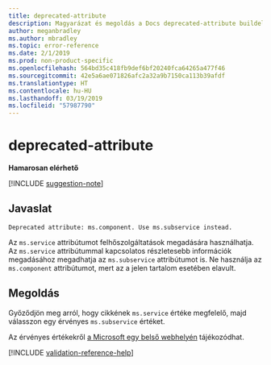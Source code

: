 ```yaml
---
title: deprecated-attribute
description: Magyarázat és megoldás a Docs deprecated-attribute buildelési problémájára
author: meganbradley
ms.author: mbradley
ms.topic: error-reference
ms.date: 2/1/2019
ms.prod: non-product-specific
ms.openlocfilehash: 564bd35c418fb9def6bf20240fca64265a477f46
ms.sourcegitcommit: 42e5a6ae071826afc2a32a9b7150ca113b39afdf
ms.translationtype: HT
ms.contentlocale: hu-HU
ms.lasthandoff: 03/19/2019
ms.locfileid: "57987790"
---
```

# <a name="deprecated-attribute"></a>deprecated-attribute

**Hamarosan elérhető**

[!INCLUDE [suggestion-note](includes/suggestion-note.md)]

## <a name="suggestion"></a>Javaslat

`Deprecated attribute: ms.component. Use ms.subservice instead.`

Az `ms.service` attribútumot felhőszolgáltatások megadására használhatja. Az `ms.service` attribútummal kapcsolatos részletesebb információk megadásához megadhatja az `ms.subservice` attribútumot is. Ne használja az `ms.component` attribútumot, mert az a jelen tartalom esetében elavult.

## <a name="resolution"></a>Megoldás

Győződjön meg arról, hogy cikkének `ms.service` értéke megfelelő, majd válasszon egy érvényes `ms.subservice` értéket.

Az érvényes értékekről [a Microsoft egy belső webhelyén](https://docsmetadatatool.azurewebsites.net/allowlists) tájékozódhat.

<!--make sure to add this file to your includes folder and verify the path-->
[!INCLUDE [validation-reference-help](includes/validation-reference-help.md)]

